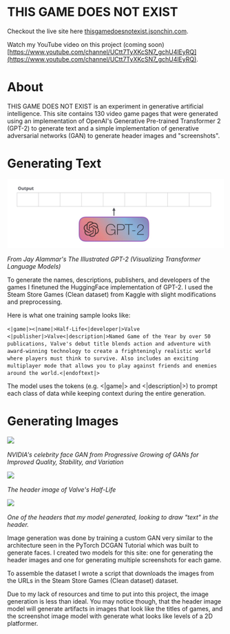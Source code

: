 # THIS GAME DOES NOT EXIST

Checkout the live site here [thisgamedoesnotexist.jsonchin.com](https://thisgamedoesnotexist.jsonchin.com).

Watch my YouTube video on this project (coming soon) [https://www.youtube.com/channel/UCtt7TyXKcSN7_gchU4lEyRQ](https://www.youtube.com/channel/UCtt7TyXKcSN7_gchU4lEyRQ).

# About

THIS GAME DOES NOT EXIST is an experiment in generative artificial intelligence. This site contains 130 video game pages that were generated using an implementation of OpenAI's Generative Pre-trained Transformer 2 (GPT-2) to generate text and a simple implementation of generative adversarial networks (GAN) to generate header images and "screenshots".

# Generating Text

![](images/gpt-2.gif)

*From Jay Alammar's The Illustrated GPT-2 (Visualizing Transformer Language Models)*

To generate the names, descriptions, publishers, and developers of the games I finetuned the HuggingFace implementation of GPT-2. I used the Steam Store Games (Clean dataset) from Kaggle with slight modifications and preprocessing.

Here is what one training sample looks like:

```<|game|><|name|>Half-Life<|developer|>Valve <|publisher|>Valve<|description|>Named Game of the Year by over 50 publications, Valve's debut title blends action and adventure with award-winning technology to create a frighteningly realistic world where players must think to survive. Also includes an exciting multiplayer mode that allows you to play against friends and enemies around the world.<|endoftext|>```

The model uses the tokens (e.g. <|game|> and <|description|>) to prompt each class of data while keeping context during the entire generation.

# Generating Images

![](images/nvidiafacegan.gif)

*NVIDIA's celebrity face GAN from Progressive Growing of GANs for Improved Quality, Stability, and Variation*

![](images/halflifeheader.jpg)

*The header image of Valve's Half-Life*

![](images/760503582b2b410caefc7b622f9a0a19.jpg)

*One of the headers that my model generated, looking to draw "text" in the header.*

Image generation was done by training a custom GAN very similar to the architecture seen in the PyTorch DCGAN Tutorial which was built to generate faces. I created two models for this site: one for generating the header images and one for generating multiple screenshots for each game.

To assemble the dataset I wrote a script that downloads the images from the URLs in the Steam Store Games (Clean dataset) dataset.

Due to my lack of resources and time to put into this project, the image generation is less than ideal. You may notice though, that the header image model will generate artifacts in images that look like the titles of games, and the screenshot image model with generate what looks like levels of a 2D platformer.